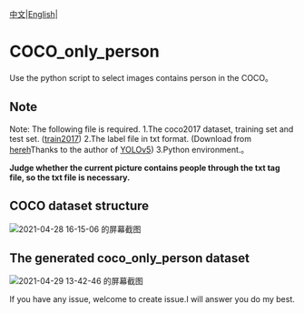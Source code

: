  [中文](https://github.com/SpongeBab/COCO_only_person/README.md)|[English](https://github.com/SpongeBab/COCO_only_person/README-en.md)|

# COCO_only_person
Use the python script to select images contains person in the COCO。

## Note
Note: The following file is required.
1.The coco2017 dataset, training set and test set. ([train2017](http://images.cocodataset.org/zips/train2017.zip))
2.The label file in txt format. (Download from [hereh](https://github.com/ultralytics/yolov5/releases/download/v1.0/coco2017labels.zip)Thanks to the author of [YOLOv5](https://github.com/ultralytics/yolov5))
3.Python environment.。

**Judge whether the current picture contains people through the txt tag file, so the txt file is necessary.**

## COCO dataset structure
![2021-04-28 16-15-06 的屏幕截图](https://user-images.githubusercontent.com/65898238/116506804-99bf4a80-a8f0-11eb-95aa-17e422a8e1d1.png)


## The generated coco_only_person dataset
![2021-04-29 13-42-46 的屏幕截图](https://user-images.githubusercontent.com/65898238/116506920-d8550500-a8f0-11eb-9f76-c86d84c2b99f.png)


If you have any issue, welcome to create issue.I will answer you do my best.
